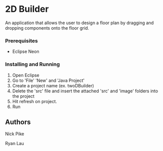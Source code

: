 # 2D Builder

An application that allows the user to design a floor plan by dragging and dropping components onto the floor grid.

### Prerequisites

- Eclipse Neon 


### Installing and Running

1. Open Eclipse
2. Go to 'File' 'New' and 'Java Project'
3. Create a project name (ex. twoDBuilder)
4. Delete the 'src' file and insert the attached 'src' and 'image' folders into the project
5. Hit refresh on project.
6. Run


## Authors

Nick Pike

Ryan Lau

